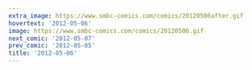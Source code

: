 ```yaml
---
extra_image: https://www.smbc-comics.com/comics/20120506after.gif
hovertext: '2012-05-06'
image: https://www.smbc-comics.com/comics/20120506.gif
next_comic: '2012-05-07'
prev_comic: '2012-05-05'
title: '2012-05-06'
---
```


